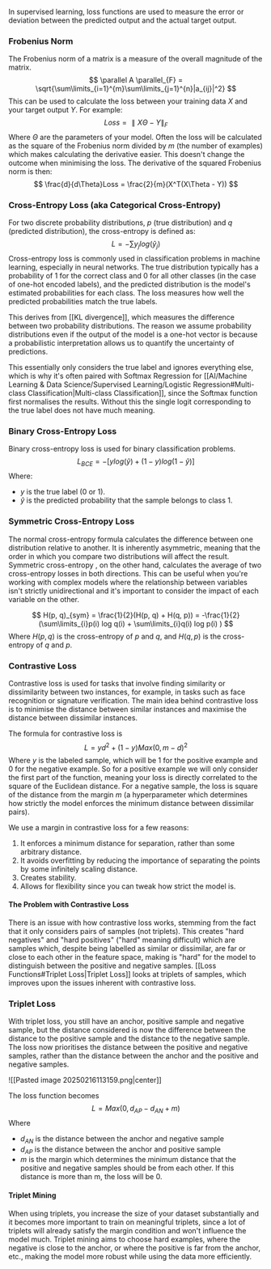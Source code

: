 In supervised learning, loss functions are used to measure the error or deviation between the predicted output and the actual target output.
### Frobenius Norm
The Frobenius norm of a matrix is a measure of the overall magnitude of the matrix. 
$$
\parallel A \parallel_{F} = \sqrt{\sum\limits_{i=1}^{m}\sum\limits_{j=1}^{n}|a_{ij}|^2}
$$
This can be used to calculate the loss between your training data $X$ and your target output $Y$. For example:
$$
Loss = \parallel X\Theta - Y \parallel_F
$$
Where $\Theta$ are the parameters of your model.
Often the loss will be calculated as the square of the Frobenius norm divided by $m$ (the number of examples) which makes calculating the derivative easier. This doesn't change the outcome when minimising the loss. The derivative of the squared Frobenius norm is then:
$$
\frac{d}{d\Theta}Loss = \frac{2}{m}(X^T(X\Theta - Y))
$$
### Cross-Entropy Loss (aka Categorical Cross-Entropy)
For two discrete probability distributions, $p$ (true distribution) and $q$ (predicted distribution), the cross-entropy is defined as: 
$$L=-∑y_{j}​log(\hat{y}​_j​)$$
Cross-entropy loss is commonly used in classification problems in machine learning, especially in neural networks. The true distribution typically has a probability of 1 for the correct class and 0 for all other classes (in the case of one-hot encoded labels), and the predicted distribution is the model's estimated probabilities for each class. The loss measures how well the predicted probabilities match the true labels. 

This derives from [[KL divergence]], which measures the difference between two probability distributions. The reason we assume probability distributions even if the output of the model is a one-hot vector is because a probabilistic interpretation allows us to quantify the uncertainty of predictions.

This essentially only considers the true label and ignores everything else, which is why it's often paired with Softmax Regression for [[AI/Machine Learning & Data Science/Supervised Learning/Logistic Regression#Multi-class Classification|Multi-class Classification]], since the Softmax function first normalises the results. Without this the single logit corresponding to the true label does not have much meaning.
### Binary Cross-Entropy Loss
Binary cross-entropy loss is used for binary classification problems. 
$$L_{BCE}​=−[ylog(\hat{y}​)+(1−y)log(1−\hat{y}​)]$$
Where:
- $y$ is the true label (0 or 1).
- $\hat{y}$​ is the predicted probability that the sample belongs to class 1.
### Symmetric Cross-Entropy Loss
The normal cross-entropy formula calculates the difference between one distribution relative to another. It is inherently asymmetric, meaning that the order in which you compare two distributions will affect the result. Symmetric cross-entropy , on the other hand, calculates the average of two cross-entropy losses in both directions. This can be useful when you're working with complex models where the relationship between variables isn't strictly unidirectional and it's important to consider the impact of each variable on the other.

$$
H(p, q)_{sym} = \frac{1}{2}(H(p, q) + H(q, p)) = -\frac{1}{2}(\sum\limits_{i}p(i) log q(i) + \sum\limits_{i}q(i) log p(i) )
$$
Where $H(p, q)$ is the cross-entropy of $p$ and $q$, and $H(q, p)$ is the cross-entropy of $q$ and $p$.
### Contrastive Loss
Contrastive loss is used for tasks that involve finding similarity or dissimilarity between two instances, for example, in tasks such as face recognition or signature verification. The main idea behind contrastive loss is to minimise the distance between similar instances and maximise the distance between dissimilar instances.

The formula for contrastive loss is
$$
L = yd^{2} + (1-y)Max(0, m-d)^{2}
$$
Where $y$ is the labeled sample, which will be $1$ for the positive example and $0$ for the negative example. So for a positive example we will only consider the first part of the function, meaning your loss is directly correlated to the square of the Euclidean distance. For a negative sample, the loss is square of the distance from the margin $m$ (a hyperparameter which determines how strictly the model enforces the minimum distance between dissimilar pairs). 

We use a margin in contrastive loss for a few reasons:
1. It enforces a minimum distance for separation, rather than some arbitrary distance.
2. It avoids overfitting by reducing the importance of separating the points by some infinitely scaling distance.
3. Creates stability.
4. Allows for flexibility since you can tweak how strict the model is.
#### The Problem with Contrastive Loss
There is an issue with how contrastive loss works, stemming from the fact that it only considers pairs of samples (not triplets). This creates "hard negatives" and "hard positives" ("hard" meaning difficult) which are samples which, despite being labelled as similar or dissimilar, are far or close to each other in the feature space, making is "hard" for the model to distinguish between the positive and negative samples. [[Loss Functions#Triplet Loss|Triplet Loss]] looks at triplets of samples, which improves upon the issues inherent with contrastive loss.
### Triplet Loss
With triplet loss, you still have an anchor, positive sample and negative sample, but the distance considered is now the difference between the distance to the positive sample and the distance to the negative sample. The loss now prioritises the distance between the positive and negative samples, rather than the distance between the anchor and the positive and negative samples. 

![[Pasted image 20250216113159.png|center]]

The loss function becomes
$$
L = Max(0, d_{AP} - d_{AN} + m)
$$
Where
- $d_{AN}$ is the distance between the anchor and negative sample
- $d_{AP}$ is the distance between the anchor and positive sample
- $m$ is the margin which determines the minimum distance that the positive and negative samples should be from each other. If this distance is more than m, the loss will be 0.
#### Triplet Mining
When using triplets, you increase the size of your dataset substantially and it becomes more important to train on meaningful triplets, since a lot of triplets will already satisfy the margin condition and won't influence the model much. Triplet mining aims to choose hard examples, where the negative is close to the anchor, or where the positive is far from the anchor, etc., making the model more robust while using the data more efficiently. 
